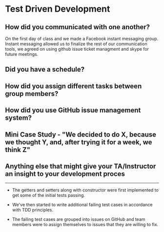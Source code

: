 
Test Driven Development
=======================

How did you communicated with one another?
------------------------------------------
 On the first day of class and we made a Facebook instant messaging group. Instant messaging allowed us to finalize the rest of our communication tools, we agreed on using github issue ticket managment and skype for future meetings.

Did you have a schedule?
------------------------

How did you assign different tasks between group members?
---------------------------------------------------------

How did you use GitHub issue management system?
-----------------------------------------------

Mini Case Study - "We decided to do X, because we thought Y, and, after trying it for a week, we think Z"
---------------------------------------------------------------------------------------------------------

Anything else that might give your TA/Instructor an insight to your development proces
--------------------------------------------------------------------------------------

_______________________________________________________________________________________
- The getters and setters along with constructor were first implemented
to get some of the initial tests passing.

- We've then started to write additional failing test cases in accordance
with TDD principles.

- The failing test cases are grouped into issues on GitHub and team
members were to assign themselves to issues that they are willing to fix.
